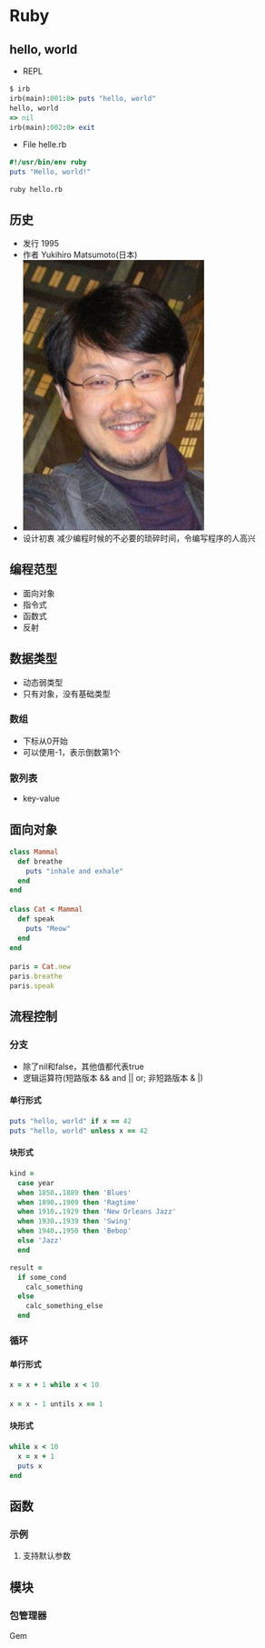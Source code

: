 # Ruby

## hello, world
* REPL
```ruby
$ irb
irb(main):001:0> puts "hello, world"
hello, world
=> nil
irb(main):002:0> exit
```

* File
helle.rb
```ruby
#!/usr/bin/env ruby
puts "Hello, world!"
```
```shell
ruby hello.rb
```
## 历史
* 发行 1995
* 作者 Yukihiro Matsumoto(日本)
* ![](https://github.com/mingchaoyan/MyUsedLanguages/blob/master/Ruby/Yukihiro_Matsumoto.JPG)
* 设计初衷 减少编程时候的不必要的琐碎时间，令编写程序的人高兴

## 编程范型
* 面向对象
* 指令式
* 函数式
* 反射

## 数据类型
* 动态弱类型
* 只有对象，没有基础类型

### 数组
* 下标从0开始
* 可以使用-1，表示倒数第1个

### 散列表
* key-value

## 面向对象
```ruby
class Mammal
  def breathe
    puts "inhale and exhale"
  end
end

class Cat < Mammal
  def speak
    puts "Meow"
  end
end

paris = Cat.new
paris.breathe
paris.speak
```
## 流程控制
### 分支
* 除了nil和false，其他值都代表true
* 逻辑运算符(短路版本 && and || or; 非短路版本 & |)

#### 单行形式
```ruby
puts "hello, world" if x == 42
puts "hello, world" unless x == 42
```

#### 块形式
```ruby
kind =
  case year
  when 1850..1889 then 'Blues'
  when 1890..1909 then 'Ragtime'
  when 1910..1929 then 'New Orleans Jazz'
  when 1930..1939 then 'Swing'
  when 1940..1950 then 'Bebop'
  else 'Jazz'
  end
```
```ruby
result =
  if some_cond
    calc_something
  else
    calc_something_else
  end
```
### 循环
#### 单行形式
```ruby
x = x + 1 while x < 10

x = x - 1 untils x == 1
```
#### 块形式
```ruby
while x < 10
  x = x + 1
  puts x
end
```

## 函数
### 示例
1. 支持默认参数

## 模块
### 包管理器
Gem
